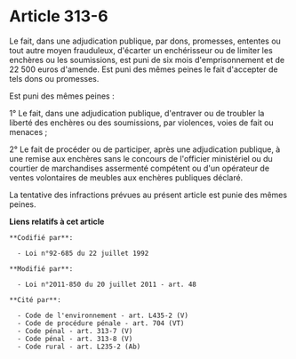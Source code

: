 # Article 313-6

Le fait, dans une adjudication publique, par dons, promesses, ententes ou tout autre moyen frauduleux, d'écarter un
enchérisseur ou de limiter les enchères ou les soumissions, est puni de six mois d'emprisonnement et de 22 500 euros
d'amende. Est puni des mêmes peines le fait d'accepter de tels dons ou promesses.

Est puni des mêmes peines :

1° Le fait, dans une adjudication publique, d'entraver ou de troubler la liberté des enchères ou des soumissions, par
violences, voies de fait ou menaces ;

2° Le fait de procéder ou de participer, après une adjudication publique, à une remise aux enchères sans le concours de
l'officier ministériel ou du courtier de marchandises assermenté compétent ou d'un opérateur de ventes volontaires de meubles
aux enchères publiques déclaré.

La tentative des infractions prévues au présent article est punie des mêmes peines.

**Liens relatifs à cet article**

	**Codifié par**:

	  - Loi n°92-685 du 22 juillet 1992

	**Modifié par**:

	  - Loi n°2011-850 du 20 juillet 2011 - art. 48

	**Cité par**:

	  - Code de l'environnement - art. L435-2 (V)
	  - Code de procédure pénale - art. 704 (VT)
	  - Code pénal - art. 313-7 (V)
	  - Code pénal - art. 313-8 (V)
	  - Code rural - art. L235-2 (Ab)
